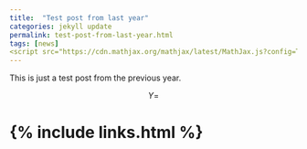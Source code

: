 ```yaml
---
title:  "Test post from last year"
categories: jekyll update
permalink: test-post-from-last-year.html
tags: [news]
<script src="https://cdn.mathjax.org/mathjax/latest/MathJax.js?config=TeX-AMS-MML_HTMLorMML" type="text/javascript"></script>
---
```


This is just a test post from the previous year.

$$ Y= $$ 

# {% include links.html %}
